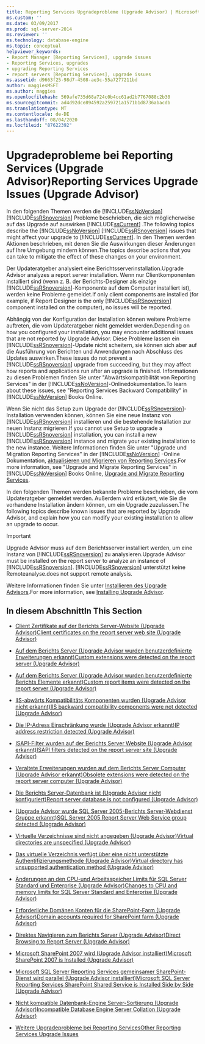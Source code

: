 ```yaml
---
title: Reporting Services Upgradeprobleme (Upgrade Advisor) | Microsoft-Dokumentation
ms.custom: ''
ms.date: 03/09/2017
ms.prod: sql-server-2014
ms.reviewer: ''
ms.technology: database-engine
ms.topic: conceptual
helpviewer_keywords:
- Report Manager [Reporting Services], upgrade issues
- Reporting Services, upgrades
- upgrading Reporting Services
- report servers [Reporting Services], upgrade issues
ms.assetid: d9663f25-98d7-4508-ae3c-55a7277211bd
author: maggiesMSFT
ms.author: maggies
ms.openlocfilehash: 569afe735d68a724c0b4cc61ad2b7767088c2b30
ms.sourcegitcommit: ad4d92dce894592a259721a1571b1d8736abacdb
ms.translationtype: MT
ms.contentlocale: de-DE
ms.lasthandoff: 08/04/2020
ms.locfileid: "87622392"
---
```

# <a name="reporting-services-upgrade-issues-upgrade-advisor"></a><span data-ttu-id="980d2-102">Upgradeprobleme bei Reporting Services (Upgrade Advisor)</span><span class="sxs-lookup"><span data-stu-id="980d2-102">Reporting Services Upgrade Issues (Upgrade Advisor)</span></span>
  <span data-ttu-id="980d2-103">In den folgenden Themen werden die [!INCLUDE[ssNoVersion](../../includes/ssnoversion-md.md)] [!INCLUDE[ssRSnoversion](../../includes/ssrsnoversion-md.md)] Probleme beschrieben, die sich möglicherweise auf das Upgrade auf auswirken [!INCLUDE[ssCurrent](../../includes/sscurrent-md.md)] .</span><span class="sxs-lookup"><span data-stu-id="980d2-103">The following topics describe the [!INCLUDE[ssNoVersion](../../includes/ssnoversion-md.md)] [!INCLUDE[ssRSnoversion](../../includes/ssrsnoversion-md.md)] issues that might affect your upgrade to [!INCLUDE[ssCurrent](../../includes/sscurrent-md.md)].</span></span> <span data-ttu-id="980d2-104">In den Themen werden Aktionen beschrieben, mit denen Sie die Auswirkungen dieser Änderungen auf Ihre Umgebung mindern können.</span><span class="sxs-lookup"><span data-stu-id="980d2-104">The topics describe actions that you can take to mitigate the effect of these changes on your environment.</span></span>  
  
 <span data-ttu-id="980d2-105">Der Updateratgeber analysiert eine Berichtsserverinstallation.</span><span class="sxs-lookup"><span data-stu-id="980d2-105">Upgrade Advisor analyzes a report server installation.</span></span> <span data-ttu-id="980d2-106">Wenn nur Clientkomponenten installiert sind (wenn z. B. der Berichts-Designer als einzige [!INCLUDE[ssRSnoversion](../../includes/ssrsnoversion-md.md)]-Komponente auf dem Computer installiert ist), werden keine Probleme gemeldet.</span><span class="sxs-lookup"><span data-stu-id="980d2-106">If only client components are installed (for example, if Report Designer is the only [!INCLUDE[ssRSnoversion](../../includes/ssrsnoversion-md.md)] component installed on the computer), no issues will be reported.</span></span>  
  
 <span data-ttu-id="980d2-107">Abhängig von der Konfiguration der Installation können weitere Probleme auftreten, die vom Updateratgeber nicht gemeldet werden.</span><span class="sxs-lookup"><span data-stu-id="980d2-107">Depending on how you configured your installation, you may encounter additional issues that are not reported by Upgrade Advisor.</span></span> <span data-ttu-id="980d2-108">Diese Probleme lassen ein [!INCLUDE[ssRSnoversion](../../includes/ssrsnoversion-md.md)]-Update nicht scheitern, sie können sich aber auf die Ausführung von Berichten und Anwendungen nach Abschluss des Updates auswirken.</span><span class="sxs-lookup"><span data-stu-id="980d2-108">These issues do not prevent a [!INCLUDE[ssRSnoversion](../../includes/ssrsnoversion-md.md)] upgrade from succeeding, but they may affect how reports and applications run after an upgrade is finished.</span></span> <span data-ttu-id="980d2-109">Informationen zu diesen Problemen finden Sie unter "Abwärtskompatibilität von Reporting Services" in der [!INCLUDE[ssNoVersion](../../includes/ssnoversion-md.md)]-Onlinedokumentation.</span><span class="sxs-lookup"><span data-stu-id="980d2-109">To learn about these issues, see "Reporting Services Backward Compatibility" in [!INCLUDE[ssNoVersion](../../includes/ssnoversion-md.md)] Books Online.</span></span>  
  
 <span data-ttu-id="980d2-110">Wenn Sie nicht das Setup zum Upgrade der [!INCLUDE[ssRSnoversion](../../includes/ssrsnoversion-md.md)]-Installation verwenden können, können Sie eine neue Instanz von [!INCLUDE[ssRSnoversion](../../includes/ssrsnoversion-md.md)] installieren und die bestehende Installation zur neuen Instanz migrieren.</span><span class="sxs-lookup"><span data-stu-id="980d2-110">If you cannot use Setup to upgrade a [!INCLUDE[ssRSnoversion](../../includes/ssrsnoversion-md.md)] installation, you can install a new [!INCLUDE[ssRSnoversion](../../includes/ssrsnoversion-md.md)] instance and migrate your existing installation to the new instance.</span></span> <span data-ttu-id="980d2-111">Weitere Informationen finden Sie unter "Upgrade und Migration Reporting Services" in der [!INCLUDE[ssNoVersion](../../includes/ssnoversion-md.md)] -Online Dokumentation, [aktualisieren und Migrieren von Reporting Services](../../reporting-services/install-windows/upgrade-and-migrate-reporting-services.md).</span><span class="sxs-lookup"><span data-stu-id="980d2-111">For more information, see "Upgrade and Migrate Reporting Services" in [!INCLUDE[ssNoVersion](../../includes/ssnoversion-md.md)] Books Online, [Upgrade and Migrate Reporting Services](../../reporting-services/install-windows/upgrade-and-migrate-reporting-services.md).</span></span>  
  
 <span data-ttu-id="980d2-112">In den folgenden Themen werden bekannte Probleme beschrieben, die vom Updateratgeber gemeldet werden. Außerdem wird erläutert, wie Sie die vorhandene Installation ändern können, um ein Upgrade zuzulassen.</span><span class="sxs-lookup"><span data-stu-id="980d2-112">The following topics describe known issues that are reported by Upgrade Advisor, and explain how you can modify your existing installation to allow an upgrade to occur.</span></span>  
  
> [!IMPORTANT]  
>  <span data-ttu-id="980d2-113">Upgrade Advisor muss auf dem Berichtsserver installiert werden, um eine Instanz von [!INCLUDE[ssRSnoversion](../../includes/ssrsnoversion-md.md)] zu analysieren.</span><span class="sxs-lookup"><span data-stu-id="980d2-113">Upgrade Advisor must be installed on the report server to analyze an instance of [!INCLUDE[ssRSnoversion](../../includes/ssrsnoversion-md.md)].</span></span> [!INCLUDE[ssRSnoversion](../../includes/ssrsnoversion-md.md)] <span data-ttu-id="980d2-114">unterstützt keine Remoteanalyse.</span><span class="sxs-lookup"><span data-stu-id="980d2-114">does not support remote analysis.</span></span>  
>   
>  <span data-ttu-id="980d2-115">Weitere Informationen finden Sie unter [Installieren des Upgrade Advisors](../../../2014/sql-server/install/installing-upgrade-advisor.md).</span><span class="sxs-lookup"><span data-stu-id="980d2-115">For more information, see [Installing Upgrade Advisor](../../../2014/sql-server/install/installing-upgrade-advisor.md).</span></span>  
  
## <a name="in-this-section"></a><span data-ttu-id="980d2-116">In diesem Abschnitt</span><span class="sxs-lookup"><span data-stu-id="980d2-116">In This Section</span></span>  
  
-   [<span data-ttu-id="980d2-117">Client Zertifikate auf der Berichts Server-Website &#40;Upgrade Advisor&#41;</span><span class="sxs-lookup"><span data-stu-id="980d2-117">Client certificates on the report server web site &#40;Upgrade Advisor&#41;</span></span>](../../../2014/sql-server/install/client-certificates-on-the-report-server-web-site-upgrade-advisor.md)  
  
-   [<span data-ttu-id="980d2-118">Auf dem Berichts Server &#40;Upgrade Advisor wurden benutzerdefinierte Erweiterungen erkannt&#41;</span><span class="sxs-lookup"><span data-stu-id="980d2-118">Custom extensions were detected on the report server &#40;Upgrade Advisor&#41;</span></span>](../../../2014/sql-server/install/custom-extensions-were-detected-on-the-report-server-upgrade-advisor.md)  
  
-   [<span data-ttu-id="980d2-119">Auf dem Berichts Server &#40;Upgrade Advisor wurden benutzerdefinierte Berichts Elemente erkannt&#41;</span><span class="sxs-lookup"><span data-stu-id="980d2-119">Custom report items were detected on the report server &#40;Upgrade Advisor&#41;</span></span>](../../../2014/sql-server/install/custom-report-items-were-detected-on-the-report-server-upgrade-advisor.md)  
  
-   [<span data-ttu-id="980d2-120">IIS-abwärts Kompatibilitäts Komponenten wurden &#40;Upgrade Advisor nicht erkannt&#41;</span><span class="sxs-lookup"><span data-stu-id="980d2-120">IIS backward compatibility components were not detected &#40;Upgrade Advisor&#41;</span></span>](../../../2014/sql-server/install/iis-backward-compatibility-components-were-not-detected-upgrade-advisor.md)  
  
-   [<span data-ttu-id="980d2-121">Die IP-Adress Einschränkung wurde &#40;Upgrade Advisor erkannt&#41;</span><span class="sxs-lookup"><span data-stu-id="980d2-121">IP address restriction detected &#40;Upgrade Advisor&#41;</span></span>](../../../2014/sql-server/install/ip-address-restriction-detected-upgrade-advisor.md)  
  
-   [<span data-ttu-id="980d2-122">ISAPI-Filter wurden auf der Berichts Server Website &#40;Upgrade Advisor erkannt&#41;</span><span class="sxs-lookup"><span data-stu-id="980d2-122">ISAPI filters detected on the report server site &#40;Upgrade Advisor&#41;</span></span>](../../../2014/sql-server/install/isapi-filters-detected-on-the-report-server-site-upgrade-advisor.md)  
  
-   [<span data-ttu-id="980d2-123">Veraltete Erweiterungen wurden auf dem Berichts Server Computer &#40;Upgrade Advisor erkannt&#41;</span><span class="sxs-lookup"><span data-stu-id="980d2-123">Obsolete extensions were detected on the report server computer &#40;Upgrade Advisor&#41;</span></span>](../../../2014/sql-server/install/obsolete-extensions-were-detected-on-the-report-server-computer-upgrade-advisor.md)  
  
-   [<span data-ttu-id="980d2-124">Die Berichts Server-Datenbank ist &#40;Upgrade Advisor nicht konfiguriert&#41;</span><span class="sxs-lookup"><span data-stu-id="980d2-124">Report server database is not configured &#40;Upgrade Advisor&#41;</span></span>](../../../2014/sql-server/install/report-server-database-is-not-configured-upgrade-advisor.md)  
  
-   [<span data-ttu-id="980d2-125">&#40;Upgrade Advisor wurde SQL Server 2005-Berichts Server-Webdienst Gruppe erkannt&#41;</span><span class="sxs-lookup"><span data-stu-id="980d2-125">SQL Server 2005 Report Server Web Service group detected &#40;Upgrade Advisor&#41;</span></span>](../../../2014/sql-server/install/sql-server-2005-report-server-web-service-group-detected-upgrade-advisor.md)  
  
-   [<span data-ttu-id="980d2-126">Virtuelle Verzeichnisse sind nicht angegeben &#40;Upgrade Advisor&#41;</span><span class="sxs-lookup"><span data-stu-id="980d2-126">Virtual directories are unspecified &#40;Upgrade Advisor&#41;</span></span>](../../../2014/sql-server/install/virtual-directories-are-unspecified-upgrade-advisor.md)  
  
-   [<span data-ttu-id="980d2-127">Das virtuelle Verzeichnis verfügt über eine nicht unterstützte Authentifizierungsmethode &#40;Upgrade Advisor&#41;</span><span class="sxs-lookup"><span data-stu-id="980d2-127">Virtual directory has unsupported authentication method &#40;Upgrade Advisor&#41;</span></span>](../../../2014/sql-server/install/virtual-directory-has-unsupported-authentication-method-upgrade-advisor.md)  
  
-   [<span data-ttu-id="980d2-128">Änderungen an den CPU-und Arbeitsspeicher Limits für SQL Server Standard und Enterprise &#40;Upgrade Advisor&#41;</span><span class="sxs-lookup"><span data-stu-id="980d2-128">Changes to CPU and memory limits for SQL Server Standard and Enterprise &#40;Upgrade Advisor&#41;</span></span>](../../../2014/sql-server/install/cpu-memory-limits-changes-sql-server-standard-enterprise-upgrade-advisor.md)  
  
-   [<span data-ttu-id="980d2-129">Erforderliche Domänen Konten für die SharePoint-Farm &#40;Upgrade Advisor&#41;</span><span class="sxs-lookup"><span data-stu-id="980d2-129">Domain accounts required for SharePoint farm &#40;Upgrade Advisor&#41;</span></span>](../../../2014/sql-server/install/domain-accounts-required-for-sharepoint-farm-upgrade-advisor.md)  
  
-   [<span data-ttu-id="980d2-130">Direktes Navigieren zum Berichts Server &#40;Upgrade Advisor&#41;</span><span class="sxs-lookup"><span data-stu-id="980d2-130">Direct Browsing to Report Server &#40;Upgrade Advisor&#41;</span></span>](../../../2014/sql-server/install/direct-browsing-to-report-server-upgrade-advisor.md)  
  
-   [<span data-ttu-id="980d2-131">Microsoft SharePoint 2007 wird &#40;Upgrade Advisor installiert&#41;</span><span class="sxs-lookup"><span data-stu-id="980d2-131">Microsoft SharePoint 2007 is Installed &#40;Upgrade Advisor&#41;</span></span>](../../../2014/sql-server/install/microsoft-sharepoint-2007-is-installed-upgrade-advisor.md)  
  
-   [<span data-ttu-id="980d2-132">Microsoft SQL Server Reporting Services gemeinsamer SharePoint-Dienst wird parallel &#40;Upgrade Advisor installiert&#41;</span><span class="sxs-lookup"><span data-stu-id="980d2-132">Microsoft SQL Server Reporting Services SharePoint Shared Service is Installed Side by Side &#40;Upgrade Advisor&#41;</span></span>](../../../2014/sql-server/install/sql-server-reporting-services-sharepoint-shared-service-side-by-side-upgrade-advisor.md)  
  
-   [<span data-ttu-id="980d2-133">Nicht kompatible Datenbank-Engine Server-Sortierung &#40;Upgrade Advisor&#41;</span><span class="sxs-lookup"><span data-stu-id="980d2-133">Incompatible Database Engine Server Collation &#40;Upgrade Advisor&#41;</span></span>](../../../2014/sql-server/install/incompatible-database-engine-server-collation-upgrade-advisor.md)  
  
-   [<span data-ttu-id="980d2-134">Weitere Upgradeprobleme bei Reporting Services</span><span class="sxs-lookup"><span data-stu-id="980d2-134">Other Reporting Services Upgrade Issues</span></span>](../../../2014/sql-server/install/other-reporting-services-upgrade-issues.md)  
  
  
